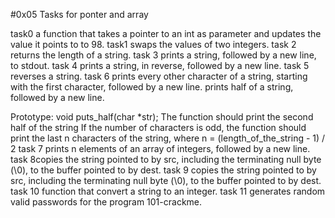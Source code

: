 #0x05 Tasks for ponter and array

task0  a function that takes a pointer to an int as parameter and updates the value it points to to 98.
task1 swaps the values of two integers.
task 2  returns the length of a string.
task 3 prints a string, followed by a new line, to stdout.
task 4 prints a string, in reverse, followed by a new line.
task 5 reverses a string.
task 6 prints every other character of a string, starting with the first character, followed by a new line.
prints half of a string, followed by a new line.

Prototype: void puts_half(char *str);
The function should print the second half of the string
If the number of characters is odd, the function should print the last n characters of the string, where n = (length_of_the_string - 1) / 2
task 7  prints n elements of an array of integers, followed by a new line.
task 8copies the string pointed to by src, including the terminating null byte (\0), to the buffer pointed to by dest.
task 9 copies the string pointed to by src, including the terminating null byte (\0), to the buffer pointed to by dest.
task 10 function that convert a string to an integer.
task 11 generates random valid passwords for the program 101-crackme.
